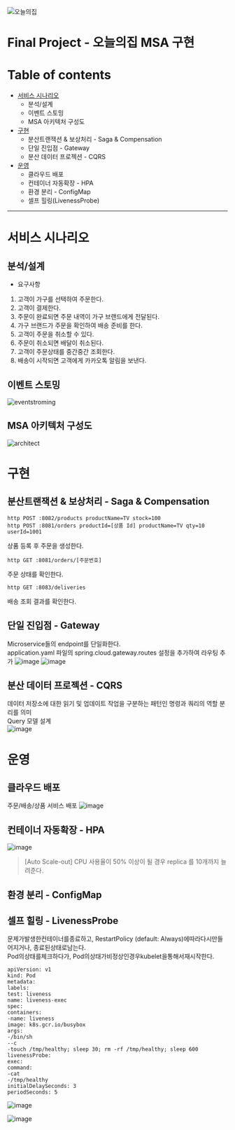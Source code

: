 ![오늘의집](https://github.com/wwkang94/food-delivery/assets/25562517/e9f611b2-e52a-44e5-9efe-e2049cf1e980)

# Final Project - 오늘의집 MSA 구현

# Table of contents

- [서비스 시나리오](#서비스-시나리오)
  - 분석/설계
  - 이벤트 스토밍
  - MSA 아키텍처 구성도
- [구현](#구현)
  - 분산트랜잭션 & 보상처리 - Saga & Compensation
  - 단일 진입점 - Gateway
  - 분산 데이터 프로젝션 - CQRS 
- [운영](#운영)
  - 클라우드 배포
  - 컨테이너 자동확장 - HPA
  - 환경 분리 - ConfigMap
  - 셀프 힐링(LivenessProbe)

---

# 서비스 시나리오

## 분석/설계
+ 요구사항
1. 고객이 가구를 선택하여 주문한다.
2. 고객이 결제한다.
3. 주문이 완료되면 주문 내역이 가구 브랜드에게 전달된다.
4. 가구 브랜드가 주문을 확인하여 배송 준비를 한다.
5. 고객이 주문을 취소할 수 있다.
6. 주문이 취소되면 배달이 취소된다.
7. 고객이 주문상태를 중간중간 조회한다.
8. 배송이 시작되면 고객에게 카카오톡 알림을 보낸다.

## 이벤트 스토밍
![eventstroming](https://github.com/wwkang94/food-delivery/assets/25562517/1a934cc5-1261-4dc8-acde-ca3f57862f2d)

## MSA 아키텍처 구성도
![architect](https://github.com/wwkang94/food-delivery/assets/25562517/b4dd5f8a-41b6-411a-8593-417bb8e96b38)


# 구현

## 분산트랜잭션 & 보상처리 - Saga & Compensation
```
http POST :8082/products productName=TV stock=100
http POST :8081/orders productId=[상품 Id] productName=TV qty=10 userId=1001
```
상품 등록 후 주문을 생성한다.

```
http GET :8081/orders/[주문번호]
```
주문 상태를 확인한다.

```
http GET :8083/deliveries
```
배송 조회 결과를 확인한다.

## 단일 진입점 - Gateway
Microservice들의 endpoint를 단일화한다.  
application.yaml 파일의 spring.cloud.gateway.routes 설정을 추가하여 라우팅 추가
![image](https://github.com/wwkang94/furniture-delivery/assets/25562517/0bafa7ac-6cf3-4902-a797-3d956407c38a)
![image](https://github.com/wwkang94/furniture-delivery/assets/25562517/79a4ffb5-2d4f-4a46-a264-4c78362df4f8)


## 분산 데이터 프로젝션 - CQRS 
데이터 저장소에 대한 읽기 및 업데이트 작업을 구분하는 패턴인 명령과 쿼리의 역할 분리를 의미  
Query 모델 설계  
![image](https://github.com/wwkang94/furniture-delivery/assets/25562517/44068872-75ff-4e20-964c-2cfd9713d7ab)


# 운영

## 클라우드 배포
주문/배송/상품 서비스 배포
![image](https://github.com/wwkang94/furniture-delivery/assets/25562517/a90c5ec7-5cca-4a01-a6ea-b19c811529c3)

## 컨테이너 자동확장 - HPA
![image](https://github.com/wwkang94/furniture-delivery/assets/25562517/016f2c3c-008b-4700-89b9-084d180bc5b5)
> [Auto Scale-out] CPU 사용율이 50% 이상이 될 경우 replica 를 10개까지 늘려준다.

## 환경 분리 - ConfigMap


## 셀프 힐링 - LivenessProbe
문제가발생한컨테이너를종료하고, RestartPolicy (default: Always)에따라다시만들어지거나, 종료된상태로남는다.  
Pod의상태를체크하다가, Pod의상태가비정상인경우kubelet을통해서재시작한다.

```
apiVersion: v1
kind: Pod
metadata:
labels:
test: liveness
name: liveness-exec
spec:
containers:
-name: liveness
image: k8s.gcr.io/busybox
args:
-/bin/sh
--c
-touch /tmp/healthy; sleep 30; rm -rf /tmp/healthy; sleep 600
livenessProbe:
exec:
command:
-cat
-/tmp/healthy
initialDelaySeconds: 3
periodSeconds: 5
```

![image](https://github.com/wwkang94/furniture-delivery/assets/25562517/13c09382-be4f-4ef6-8d4d-1b66437fab8e)

![image](https://github.com/wwkang94/furniture-delivery/assets/25562517/ef095d7b-a7e5-46e0-8a5d-188446b16c5e)



